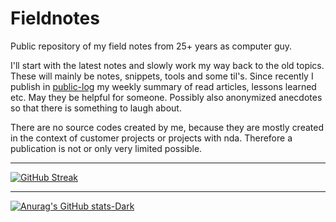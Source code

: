 # Fieldnotes
Public repository of my field notes from 25+ years as computer guy.

I'll start with the latest notes and slowly work my way back to the old topics. These will mainly be notes, snippets, tools and some til's. Since recently I publish in [public-log](https://github.com/vbd/Fieldnotes/tree/main/public-log) my weekly summary of read articles, lessons learned etc. May they be helpful for someone.
Possibly also anonymized anecdotes so that there is something to laugh about.

There are no source codes created by me, because they are mostly created in the context of customer projects or projects with nda. Therefore a publication is not or only very limited possible.

---

[![GitHub Streak](https://github-readme-streak-stats.herokuapp.com?user=vbd&theme=dark&hide_border=true&date_format=%5BY%20%5DM%20j&mode=weekly)](https://git.io/streak-stats)

---

[![Anurag's GitHub stats-Dark](https://github-readme-stats.vercel.app/api?username=vbd&show_icons=true&theme=dark#gh-dark-mode-only)](https://github.com/vbd/github-readme-stats#gh-dark-mode-only)
